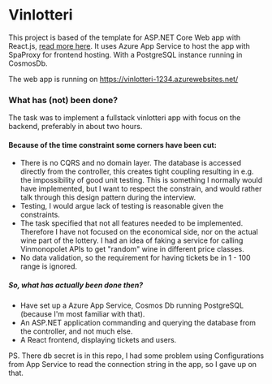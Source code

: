 # Vinlotteri

This project is based of the template for ASP.NET Core Web app with React.js, [read more here](https://learn.microsoft.com/en-us/visualstudio/javascript/tutorial-asp-net-core-with-react?view=vs-2022).
It uses Azure App Service to host the app with SpaProxy for frontend hosting. With a PostgreSQL instance running in CosmosDb.

The web app is running on https://vinlotteri-1234.azurewebsites.net/

### What has (not) been done?

The task was to implement a fullstack vinlotteri app with focus on the backend, preferably in about two hours. 

#### Because of the time constraint some corners have been cut:

- There is no CQRS and no domain layer. The database is accessed directly from the controller, this creates tight coupling resulting in e.g. the impossibility of good unit testing. This is something I normally would have implemented, but I want to respect the constrain, and would rather talk through this design pattern during the interview.
- Testing, I would argue lack of testing is reasonable given the constraints.
- The task specified that not all features needed to be implemented. Therefore I have not focused on the economical side, nor on the actual wine part of the lottery. I had an idea of faking a service for calling Vinmonopolet APIs to get "random" wine in different price classes.
- No data validation, so the requirement for having tickets be in 1 - 100 range is ignored.

##### So, what has actually been done then?

- Have set up a Azure App Service, Cosmos Db running PostgreSQL (because I'm most familiar with that).
- An ASP.NET application commanding and querying the database from the controller, and not much else.
- A React frontend, displaying tickets and users.

PS. There db secret is in this repo, I had some problem using Configurations from App Service to read the connection string in the app, so I gave up on that.